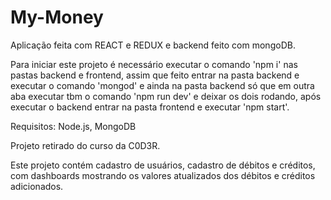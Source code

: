 # My-Money

Aplicação feita com REACT e REDUX e backend feito com mongoDB.

Para iniciar este projeto é necessário executar o comando 'npm i' nas pastas backend e frontend, assim que feito entrar na pasta backend e executar o comando 'mongod' e ainda na pasta backend só que em outra aba executar tbm o comando 'npm run dev' e deixar os dois rodando, após executar o backend entrar na pasta frontend e executar 'npm start'.

Requisitos: Node.js, MongoDB

Projeto retirado do curso da C0D3R.

Este projeto contém cadastro de usuários, cadastro de débitos e créditos, com dashboards mostrando os valores atualizados dos débitos e créditos adicionados.
